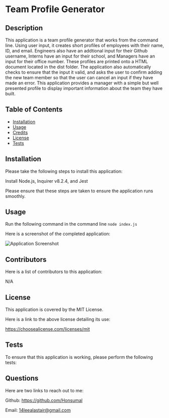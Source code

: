 # Team Profile Generator

## Description

This application is a team profile generator that works from the command line. Using user input, it creates short profiles of employees with their name, ID, and email. Engineers also have an addtional input for their Github username, Interns have an input for their school, and Managers have an input for their office number. These profiles are printed onto a HTML document located in the dist folder. The application also automatically checks to ensure that the input it valid, and asks the user to confirm adding the new team member so that the user can cancel an input if they have made an error. This application provides a manager with a simple but well presented profile to display important information about the team they have built.

## Table of Contents

- [Installation](#installation)
- [Usage](#usage)
- [Credits](#credits)
- [License](#license)
- [Tests](#tests)

## Installation

Please take the following steps to install this application:

Install Node.js, Inquirer v8.2.4, and Jest

Please ensure that these steps are taken to ensure the application runs smoothly.

## Usage

Run the following command in the command line ``` node index.js ```

Here is a screenshot of the completed application:

![Application Screenshot](assets/images/finished-webpage.png)

## Contributors

Here is a list of contributors to this application:

N/A

## License

This application is covered by the MIT License.

Here is a link to the above license detailing its use:

https://choosealicense.com/licenses/mit


## Tests

To ensure that this application is working, please perform the following tests:



## Questions

Here are two links to reach out to me:

Github: https://github.com/Honsumal

Email: 14leealastair@gmail.com

